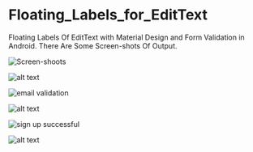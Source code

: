 # Floating_Labels_for_EditText
Floating Labels Of EditText with Material Design and Form Validation in Android.
There Are Some Screen-shots Of Output.

![Screen-shoots](https://github.com/Jakir123/Floating_Labels_for_EditText/blob/master/app/src/main/res/screen_shots/device--2015-10-30-113300.png "")

![alt text](https://github.com/Jakir123/Floating_Labels_for_EditText/blob/master/app/src/main/res/screen_shots/device--2015-10-30-112612.png "Description goes here")

![email validation](https://github.com/Jakir123/Floating_Labels_for_EditText/blob/master/app/src/main/res/screen_shots/device--2015-10-30-112612.png "Email Validation")

![alt text](https://github.com/Jakir123/Floating_Labels_for_EditText/blob/master/app/src/main/res/screen_shots/device--2015-10-30-112732.png "Description goes here")

![sign up successful](https://github.com/Jakir123/Floating_Labels_for_EditText/blob/master/app/src/main/res/screen_shots/device--2015-10-30-113215.png "Sign Up Successful")

![alt text](https://github.com/Jakir123/Floating_Labels_for_EditText/blob/master/app/src/main/res/screen_shots/device--2015-10-30-113300.png "Description goes here")

